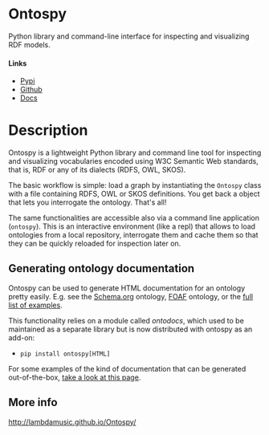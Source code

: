 # Ontospy

Python library and command-line interface for inspecting and visualizing RDF models.

#### Links

-   [Pypi](https://pypi.org/project/ontospy/)
-   [Github](https://github.com/lambdamusic/ontospy)
-   [Docs](http://lambdamusic.github.io/Ontospy/)

# Description

Ontospy is a lightweight Python library and command line tool for inspecting and visualizing vocabularies encoded using W3C Semantic Web standards, that is, RDF or any of its dialects (RDFS, OWL, SKOS).

The basic workflow is simple: load a graph by instantiating the `Ontospy` class with a file containing RDFS, OWL or SKOS definitions. You get back a object that lets you interrogate the ontology. That's all!

The same functionalities are accessible also via a command line application (`ontospy`). This is an interactive environment (like a repl) that allows to load ontologies from a local repository, interrogate them and cache them so that they can be quickly reloaded for inspection later on.

## Generating ontology documentation

Ontospy can be used to generate HTML documentation for an ontology pretty easily. E.g. see the [Schema.org](http://www.michelepasin.org/support/ontospy-examples/schema_org_topbraidttl/index.html) ontology, [FOAF](http://www.michelepasin.org/support/ontospy-examples/foafrdf/index.html) ontology, or the [full list of examples](http://www.michelepasin.org/support/ontospy-examples/index.html).

This functionality relies on a module called _ontodocs_, which used to be maintained as a separate library but is now distributed with ontospy as an add-on:

-   `pip install ontospy[HTML]`

For some examples of the kind of documentation that can be generated out-of-the-box, [take a look at this page](http://www.michelepasin.org/support/ontospy-examples/index.html).

## More info

http://lambdamusic.github.io/Ontospy/
